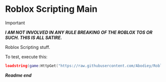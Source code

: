 # Roblox Scripting Main
> [!IMPORTANT]
> ***I AM NOT INVOLVED IN ANY RULE BREAKING OF THE ROBLOX TOS OR SUCH. THIS IS ALL SATIRE.***

Roblox Scripting stuff.

To test, execute this:
```Lua
loadstring(game:HttpGet("https://raw.githubusercontent.com/Abodiey/Roblox/main/scripts/HelloWorld.lua"))() -- Template
```
***Readme end***
